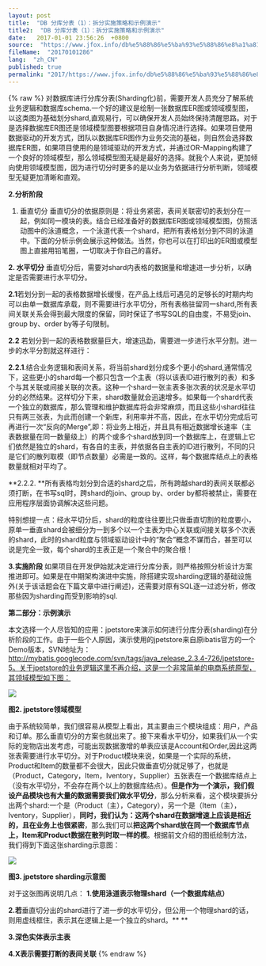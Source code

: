 ```yaml
---
layout: post
title:  "DB 分库分表（1）：拆分实施策略和示例演示"
title2:  "DB 分库分表（1）：拆分实施策略和示例演示"
date:   2017-01-01 23:56:26  +0800
source:  "https://www.jfox.info/db%e5%88%86%e5%ba%93%e5%88%86%e8%a1%a81%e6%8b%86%e5%88%86%e5%ae%9e%e6%96%bd%e7%ad%96%e7%95%a5%e5%92%8c%e7%a4%ba%e4%be%8b%e6%bc%94%e7%a4%ba.html"
fileName:  "20170101286"
lang:  "zh_CN"
published: true
permalink: "2017/https://www.jfox.info/db%e5%88%86%e5%ba%93%e5%88%86%e8%a1%a81%e6%8b%86%e5%88%86%e5%ae%9e%e6%96%bd%e7%ad%96%e7%95%a5%e5%92%8c%e7%a4%ba%e4%be%8b%e6%bc%94%e7%a4%ba.html"
---
```

{% raw %}
对数据库进行分库分表(Sharding化)前，需要开发人员充分了解系统业务逻辑和数据库schema.一个好的建议是绘制一张数据库ER图或领域模型图，以这类图为基础划分shard,直观易行，可以确保开发人员始终保持清醒思路。对于是选择数据库ER图还是领域模型图要根据项目自身情况进行选择。如果项目使用数据驱动的开发方式，团队以数据库ER图作为业务交流的基础，则自然会选择数据库ER图，如果项目使用的是领域驱动的开发方式，并通过OR-Mapping构建了一个良好的领域模型，那么领域模型图无疑是最好的选择。就我个人来说，更加倾向使用领域模型图，因为进行切分时更多的是以业务为依据进行分析判断，领域模型无疑更加清晰和直观。

**2.分析阶段**

1. 垂直切分
垂直切分的依据原则是：将业务紧密，表间关联密切的表划分在一起，例如同一模块的表。结合已经准备好的数据库ER图或领域模型图，仿照活动图中的泳道概念，一个泳道代表一个shard，把所有表格划分到不同的泳道中。下面的分析示例会展示这种做法。当然，你也可以在打印出的ER图或模型图上直接用铅笔圈，一切取决于你自己的喜好。

**2. 水平切分**
垂直切分后，需要对shard内表格的数据量和增速进一步分析，以确定是否需要进行水平切分。

**2.1**若划分到一起的表格数据增长缓慢，在产品上线后可遇见的足够长的时期内均可以由单一数据库承载，则不需要进行水平切分，所有表格驻留同一shard,所有表间关联关系会得到最大限度的保留，同时保证了书写SQL的自由度，不易受join、group by、order by等子句限制。

**2.2** 若划分到一起的表格数据量巨大，增速迅勐，需要进一步进行水平分割。进一步的水平分割就这样进行：

**2.2.1**.结合业务逻辑和表间关系，将当前shard划分成多个更小的shard,通常情况下，这些更小的shard每一个都只包含一个主表（将以该表ID进行散列的表）和多个与其关联或间接关联的次表。这种一个shard一张主表多张次表的状况是水平切分的必然结果。这样切分下来，shard数量就会迅速增多。如果每一个shard代表一个独立的数据库，那么管理和维护数据库将会非常麻烦，而且这些小shard往往只有两三张表，为此而创建一个新库，利用率并不高，因此，在水平切分完成后可再进行一次“反向的Merge”,即：将业务上相近，并且具有相近数据增长速率（主表数据量在同一数量级上）的两个或多个shard放到同一个数据库上，在逻辑上它们依然是独立的shard，有各自的主表，并依据各自主表的ID进行散列，不同的只是它们的散列取模（即节点数量）必需是一致的。这样，每个数据库结点上的表格数量就相对平均了。

**2.2.2. **所有表格均划分到合适的shard之后，所有跨越shard的表间关联都必须打断，在书写sql时，跨shard的join、group by、order by都将被禁止，需要在应用程序层面协调解决这些问题。

特别想提一点：经水平切分后，shard的粒度往往要比只做垂直切割的粒度要小，原单一垂直shard会被细分为一到多个以一个主表为中心关联或间接关联多个次表的shard，此时的shard粒度与领域驱动设计中的“聚合”概念不谋而合，甚至可以说是完全一致，每个shard的主表正是一个聚合中的聚合根！

**3.实施阶段**
如果项目在开发伊始就决定进行分库分表，则严格按照分析设计方案推进即可。如果是在中期架构演进中实施，除搭建实现sharding逻辑的基础设施外(关于该话题会在下篇文章中进行阐述)，还需要对原有SQL逐一过滤分析，修改那些因为sharding而受到影响的sql.

**第二部分：示例演示**

本文选择一个人尽皆知的应用：jpetstore来演示如何进行分库分表(sharding)在分析阶段的工作。由于一些个人原因，演示使用的jpetstore来自原ibatis官方的一个Demo版本，SVN地址为：http://mybatis.googlecode.com/svn/tags/java_release_2.3.4-726/jpetstore-5。关于jpetstore的业务逻辑这里不再介绍，这是一个非常简单的电商系统原型，其领域模型如下图：

![](/wp-content/uploads/2017/07/1500117812.jpg)

**图2. jpetstore领域模型**

由于系统较简单，我们很容易从模型上看出，其主要由三个模块组成：用户，产品和订单。那么垂直切分的方案也就出来了。接下来看水平切分，如果我们从一个实际的宠物店出发考虑，可能出现数据激增的单表应该是Account和Order,因此这两张表需要进行水平切分。对于Product模块来说，如果是一个实际的系统，Product和Item的数量都不会很大，因此只做垂直切分就足够了，也就是（Product，Category，Item，Iventory，Supplier）五张表在一个数据库结点上（没有水平切分，不会存在两个以上的数据库结点）。**但是作为一个演示，我们假设产品模块也有大量的数据需要我们做水平切分**，那么分析来看，这个模块要拆分出两个shard:一个是（Product（主），Category），另一个是（Item（主），Iventory，Supplier），**同时，我们认为：这两个shard在数据增速上应该是相近的，且在业务上也很紧密**，那么我们可以**把这两个shard放在同一个数据库节点上，Item和Product数据在散列时取一样的模**。根据前文介绍的图纸绘制方法，我们得到下面这张sharding示意图：

![](/wp-content/uploads/2017/07/1500117813.jpg)

**图3. jpetstore sharding示意图**

对于这张图再说明几点：
**1.使用泳道表示物理shard（一个数据库结点）**

**2.若**垂直切分出的shard进行了进一步的水平切分，但公用一个物理shard的话，则用虚线框住，表示其在逻辑上是一个独立的shard。**
**

**3.深色实体表示主表**

**4.X表示需要打断的表间关联**
{% endraw %}
